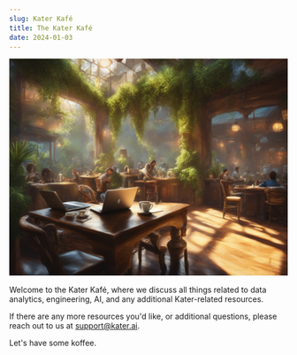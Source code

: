 ```yaml
---
slug: Kater Kafé
title: The Kater Kafé
date: 2024-01-03
---
```


![kater-kafe](../blog/img/kater-kafe.jpeg)

Welcome to the Kater Kafé, where we discuss all things related to data analytics, engineering, AI, and any additional Kater-related resources. 

If there are any more resources you'd like, or additional questions, please reach out to us at support@kater.ai.

Let's have some koffee.

<!-- truncate -->